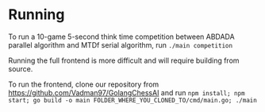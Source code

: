 # Running
To run a 10-game 5-second think time competition between ABDADA parallel algorithm and MTDf serial algorithm, run `./main competition`

Running the full frontend is more difficult and will require building from source.

To run the frontend, clone our repository from https://github.com/Vadman97/GolangChessAI and run `npm install; npm start; go build -o main FOLDER_WHERE_YOU_CLONED_TO/cmd/main.go; ./main`